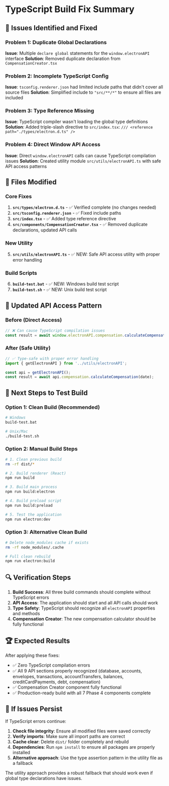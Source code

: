# TypeScript Build Fix Summary

## 🚨 Issues Identified and Fixed

### Problem 1: Duplicate Global Declarations
**Issue**: Multiple `declare global` statements for the `window.electronAPI` interface
**Solution**: Removed duplicate declaration from `CompensationCreator.tsx`

### Problem 2: Incomplete TypeScript Config
**Issue**: `tsconfig.renderer.json` had limited include paths that didn't cover all source files
**Solution**: Simplified include to `"src/**/*"` to ensure all files are included

### Problem 3: Type Reference Missing
**Issue**: TypeScript compiler wasn't loading the global type definitions
**Solution**: Added triple-slash directive to `src/index.tsx`: `/// <reference path="./types/electron.d.ts" />`

### Problem 4: Direct Window API Access
**Issue**: Direct `window.electronAPI` calls can cause TypeScript compilation issues
**Solution**: Created utility module `src/utils/electronAPI.ts` with safe API access patterns

## 🔧 Files Modified

### Core Fixes
1. **`src/types/electron.d.ts`** - ✅ Verified complete (no changes needed)
2. **`src/tsconfig.renderer.json`** - ✅ Fixed include paths
3. **`src/index.tsx`** - ✅ Added type reference directive
4. **`src/components/CompensationCreator.tsx`** - ✅ Removed duplicate declarations, updated API calls

### New Utility
5. **`src/utils/electronAPI.ts`** - ✅ NEW: Safe API access utility with proper error handling

### Build Scripts
6. **`build-test.bat`** - ✅ NEW: Windows build test script
7. **`build-test.sh`** - ✅ NEW: Unix build test script

## 🚀 Updated API Access Pattern

### Before (Direct Access)
```typescript
// ❌ Can cause TypeScript compilation issues
const result = await window.electronAPI.compensation.calculateCompensation(date);
```

### After (Safe Utility)
```typescript
// ✅ Type-safe with proper error handling
import { getElectronAPI } from '../utils/electronAPI';

const api = getElectronAPI();
const result = await api.compensation.calculateCompensation(date);
```

## 🎯 Next Steps to Test Build

### Option 1: Clean Build (Recommended)
```bash
# Windows
build-test.bat

# Unix/Mac
./build-test.sh
```

### Option 2: Manual Build Steps
```bash
# 1. Clean previous build
rm -rf dist/*

# 2. Build renderer (React)
npm run build

# 3. Build main process
npm run build:electron

# 4. Build preload script
npm run build:preload

# 5. Test the application
npm run electron:dev
```

### Option 3: Alternative Clean Build
```bash
# Delete node_modules cache if exists
rm -rf node_modules/.cache

# Full clean rebuild
npm run electron:build
```

## 🔍 Verification Steps

1. **Build Success**: All three build commands should complete without TypeScript errors
2. **API Access**: The application should start and all API calls should work
3. **Type Safety**: TypeScript should recognize all `electronAPI` properties and methods
4. **Compensation Creator**: The new compensation calculator should be fully functional

## 🏆 Expected Results

After applying these fixes:
- ✅ Zero TypeScript compilation errors
- ✅ All 9 API sections properly recognized (database, accounts, envelopes, transactions, accountTransfers, balances, creditCardPayments, debt, compensation)
- ✅ Compensation Creator component fully functional
- ✅ Production-ready build with all 7 Phase 4 components complete

## 🐛 If Issues Persist

If TypeScript errors continue:

1. **Check file integrity**: Ensure all modified files were saved correctly
2. **Verify imports**: Make sure all import paths are correct
3. **Cache clear**: Delete `dist/` folder completely and rebuild
4. **Dependencies**: Run `npm install` to ensure all packages are properly installed
5. **Alternative approach**: Use the type assertion pattern in the utility file as a fallback

The utility approach provides a robust fallback that should work even if global type declarations have issues.
